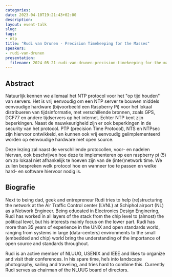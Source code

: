 ```yaml
---
categories:
date: 2023-04-10T19:21:43+02:00
description:
layout: event-talk
slug:
tags:
- ntp
title: "Rudi van Drunen - Precision Timekeeping for the Masses"
speakers:
- rudi-van-drunen
presentation:
  filename: 2024-05-21-rudi-van-drunen-precision-timekeeping-for-the-masses.pdf
---
```


## Abstract

Natuurlijk kennen we allemaal het NTP protocol voor het "op tijd houden" van servers. Het is vrij eenvoudig om een NTP server te bouwen middels eenvoudige hardware (bijvoorbeeld een Raspberry Pi) voor het lokaal distribueren van tijdsinformatie, met verschillende bronnen, zoals GPS, DCF77 en andere tijdservers op het internet. Echter NTP kent zijn beperkingen. Naast de nauwkeurigheid zijn er ook beperkingen in de security van het protocol. PTP (precision Time Protocol), NTS en NTPsec zijn hiervoor ontwikkeld, en kunnen ook vrij eenvoudig geiimplementeerd worden op eenvoudige hardware met open source. 

Deze lezing zal naast de verschillende protocollen, voor- en nadelen hiervan, ook beschrijven hoe deze te implementeren op een raspberry pi (5) om zo lokaal niet afhankelijk te hoeven zijn van de (inter)network time. We zullen bespreken welk protocol hoe en wanneer toe te passen en welke hard- en software hiervoor nodig is.

## Biografie

Next to being dad, geek and entrepreneur Rudi tries to help (re)structuring the network at the Air Traffic Control center (LVNL) at Schiphol airport (NL) as a Network Engineer. Being educated in Electronics Design Enginering, Rudi has worked in all layers of the stack from the chip level to (almost) the political level, but his interests mainly focus on the lower part. Rudi has more than 35 years of experience in the UNIX and open standards world, ranging from systems in large (data-centers) environments to the small (embedded and chip) world bring the understanding of the importance of open source and standards throughout.

Rudi is an active member of NLUUG, USENIX and IEEE and likes to organize and visit their conferences. In his spare time, he’s into landscape photography, sailing and traveling, and tries hard to combine this. Currently Rudi serves as chairman of the NLUUG board of directors.
